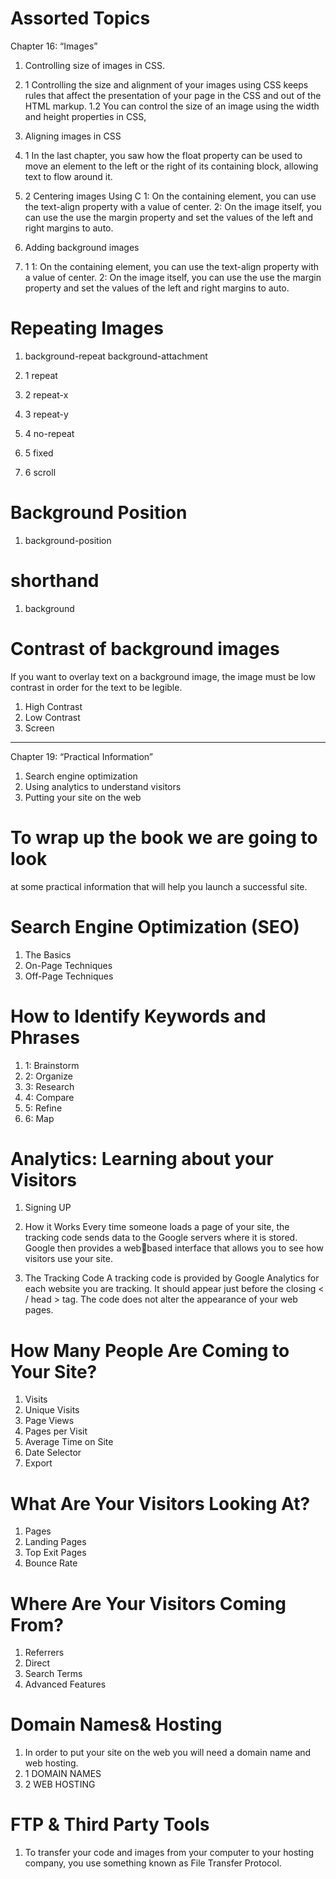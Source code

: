 # Assorted Topics
Chapter 16: “Images”

1. Controlling size of images in CSS.
1. 1 Controlling the size and alignment of 
your images using CSS keeps rules that 
affect the presentation of your page in 
the CSS and out of the HTML markup.
1.2 You can control the size of an 
image using the width and 
height properties in CSS, 

2. Aligning images in CSS
2. 1 In the last chapter, you saw how 
the float property can be used 
to move an element to the left or 
the right of its containing block, 
allowing text to flow around it.
2. 2 Centering images Using C
1: On the containing element, 
you can use the text-align
property with a value of center.
2: On the image itself, you can 
use the use the margin property 
and set the values of the left and 
right margins to auto.

3. Adding background images
3. 1 1: On the containing element, 
you can use the text-align
property with a value of center.
2: On the image itself, you can 
use the use the margin property 
and set the values of the left and 
right margins to auto.

# Repeating Images
1. background-repeat
background-attachment

1. 1 repeat
1. 2 repeat-x
1. 3 repeat-y 
1. 4 no-repeat
1. 5 fixed
1. 6 scroll

# Background Position
1. background-position
# shorthand
1. background
# Contrast of background images
If you want to overlay text on a background image, the image must be low 
contrast in order for the text to be legible.

1. High Contrast
2. Low Contrast 
3. Screen
--------------------------------------------------------------------------------
Chapter 19: “Practical Information” 

1. Search engine optimization
2. Using analytics to understand visitors
3. Putting your site on the web


# To wrap up the book we are going to look 
at some practical information that will 
help you launch a successful site.

# Search Engine Optimization (SEO)
1. The Basics
2. On-Page Techniques
3. Off-Page Techniques

# How to Identify Keywords and Phrases
1. 1: Brainstorm
2. 2: Organize
3. 3: Research
4. 4: Compare
5. 5: Refine
6. 6: Map

# Analytics: Learning about your Visitors
1. Signing UP
2. How it Works
Every time someone loads a 
page of your site, the tracking 
code sends data to the Google 
servers where it is stored. 
Google then provides a webbased interface that allows you 
to see how visitors use your site.

3. The Tracking Code
A tracking code is provided 
by Google Analytics for each 
website you are tracking. It 
should appear just before the 
closing < / head > tag. The code 
does not alter the appearance of 
your web pages.

# How Many People Are Coming to Your Site?
1. Visits
2. Unique Visits 
3. Page Views
4. Pages per Visit
5. Average Time on Site
6. Date Selector
7. Export

# What Are Your Visitors Looking At?
1. Pages
2. Landing Pages
3. Top Exit Pages
4. Bounce Rate


# Where Are Your Visitors Coming From?
1. Referrers
2. Direct
3. Search Terms
4. Advanced Features

# Domain Names& Hosting
1. In order to put your site on the web you will 
need a domain name and web hosting.
1. 1 DOMAIN NAMES
1. 2 WEB HOSTING

# FTP & Third Party Tools
1. To transfer your code and images from your 
computer to your hosting company, you use 
something known as File Transfer Protocol.


 



